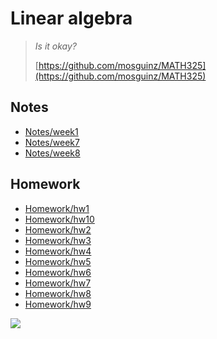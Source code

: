 # Linear algebra
> *Is it okay?*
>
> [https://github.com/mosguinz/MATH325](https://github.com/mosguinz/MATH325)

## Notes
* [Notes/week1](https://mosguinz.github.io/MATH325/Notes/week1.html)
* [Notes/week7](https://mosguinz.github.io/MATH325/Notes/week7.html)
* [Notes/week8](https://mosguinz.github.io/MATH325/Notes/week8.html)

## Homework
* [Homework/hw1](https://mosguinz.github.io/MATH325/Homework/hw1.html)
* [Homework/hw10](https://mosguinz.github.io/MATH325/Homework/hw10.html)
* [Homework/hw2](https://mosguinz.github.io/MATH325/Homework/hw2.html)
* [Homework/hw3](https://mosguinz.github.io/MATH325/Homework/hw3.html)
* [Homework/hw4](https://mosguinz.github.io/MATH325/Homework/hw4.html)
* [Homework/hw5](https://mosguinz.github.io/MATH325/Homework/hw5.html)
* [Homework/hw6](https://mosguinz.github.io/MATH325/Homework/hw6.html)
* [Homework/hw7](https://mosguinz.github.io/MATH325/Homework/hw7.html)
* [Homework/hw8](https://mosguinz.github.io/MATH325/Homework/hw8.html)
* [Homework/hw9](https://mosguinz.github.io/MATH325/Homework/hw9.html)


![](https://docs.google.com/spreadsheets/d/e/2PACX-1vQnXm7tIeJA57vpCs-X0Fnfy45CX4QSecDjVmvW1yBSiXLkWm7fOLOMXN9DZ48heM2dc3Hxqxc0VuLo/pubchart?oid=770412282&format=image)

